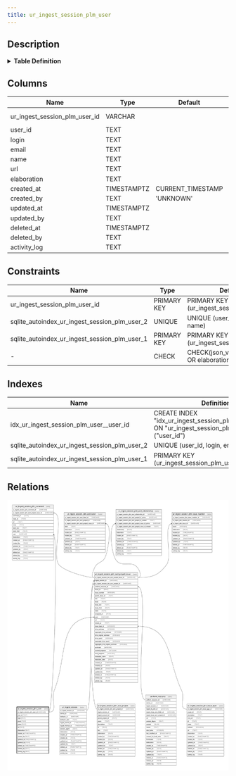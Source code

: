```yaml
---
title: ur_ingest_session_plm_user
---
```


## Description

<details>
<summary><strong>Table Definition</strong></summary>

```sql
CREATE TABLE "ur_ingest_session_plm_user" (
    "ur_ingest_session_plm_user_id" VARCHAR PRIMARY KEY NOT NULL,
    "user_id" TEXT NOT NULL,
    "login" TEXT NOT NULL,
    "email" TEXT,
    "name" TEXT,
    "url" TEXT NOT NULL,
    "elaboration" TEXT CHECK(json_valid(elaboration) OR elaboration IS NULL),
    "created_at" TIMESTAMPTZ DEFAULT CURRENT_TIMESTAMP,
    "created_by" TEXT DEFAULT 'UNKNOWN',
    "updated_at" TIMESTAMPTZ,
    "updated_by" TEXT,
    "deleted_at" TIMESTAMPTZ,
    "deleted_by" TEXT,
    "activity_log" TEXT,
    UNIQUE("user_id", "login", "email", "name")
)
```

</details>

## Columns

| Name                          | Type        | Default           | Nullable | Children                                                                                                                                                                                                                                      | Comment                                                 |
| ----------------------------- | ----------- | ----------------- | -------- | --------------------------------------------------------------------------------------------------------------------------------------------------------------------------------------------------------------------------------------------- | ------------------------------------------------------- |
| ur_ingest_session_plm_user_id | VARCHAR     |                   | false    | [ur_ingest_session_plm_acct_project_issue](/surveilr/reference/db/surveilr-state-schema/ur_ingest_session_plm_acct_project_issue) [ur_ingest_session_plm_comment](/surveilr/reference/db/surveilr-state-schema/ur_ingest_session_plm_comment) | {"isSqlDomainZodDescrMeta":true,"isVarChar":true}       |
| user_id                       | TEXT        |                   | false    |                                                                                                                                                                                                                                               |                                                         |
| login                         | TEXT        |                   | false    |                                                                                                                                                                                                                                               |                                                         |
| email                         | TEXT        |                   | true     |                                                                                                                                                                                                                                               |                                                         |
| name                          | TEXT        |                   | true     |                                                                                                                                                                                                                                               |                                                         |
| url                           | TEXT        |                   | false    |                                                                                                                                                                                                                                               |                                                         |
| elaboration                   | TEXT        |                   | true     |                                                                                                                                                                                                                                               | {"isSqlDomainZodDescrMeta":true,"isJsonText":true}      |
| created_at                    | TIMESTAMPTZ | CURRENT_TIMESTAMP | true     |                                                                                                                                                                                                                                               |                                                         |
| created_by                    | TEXT        | 'UNKNOWN'         | true     |                                                                                                                                                                                                                                               |                                                         |
| updated_at                    | TIMESTAMPTZ |                   | true     |                                                                                                                                                                                                                                               |                                                         |
| updated_by                    | TEXT        |                   | true     |                                                                                                                                                                                                                                               |                                                         |
| deleted_at                    | TIMESTAMPTZ |                   | true     |                                                                                                                                                                                                                                               |                                                         |
| deleted_by                    | TEXT        |                   | true     |                                                                                                                                                                                                                                               |                                                         |
| activity_log                  | TEXT        |                   | true     |                                                                                                                                                                                                                                               | {"isSqlDomainZodDescrMeta":true,"isJsonSqlDomain":true} |

## Constraints

| Name                                          | Type        | Definition                                            |
| --------------------------------------------- | ----------- | ----------------------------------------------------- |
| ur_ingest_session_plm_user_id                 | PRIMARY KEY | PRIMARY KEY (ur_ingest_session_plm_user_id)           |
| sqlite_autoindex_ur_ingest_session_plm_user_2 | UNIQUE      | UNIQUE (user_id, login, email, name)                  |
| sqlite_autoindex_ur_ingest_session_plm_user_1 | PRIMARY KEY | PRIMARY KEY (ur_ingest_session_plm_user_id)           |
| -                                             | CHECK       | CHECK(json_valid(elaboration) OR elaboration IS NULL) |

## Indexes

| Name                                          | Definition                                                                                        |
| --------------------------------------------- | ------------------------------------------------------------------------------------------------- |
| idx_ur_ingest_session_plm_user__user_id       | CREATE INDEX "idx_ur_ingest_session_plm_user__user_id" ON "ur_ingest_session_plm_user"("user_id") |
| sqlite_autoindex_ur_ingest_session_plm_user_2 | UNIQUE (user_id, login, email, name)                                                              |
| sqlite_autoindex_ur_ingest_session_plm_user_1 | PRIMARY KEY (ur_ingest_session_plm_user_id)                                                       |

## Relations

![er](../../../../../assets/ur_ingest_session_plm_user.svg)

